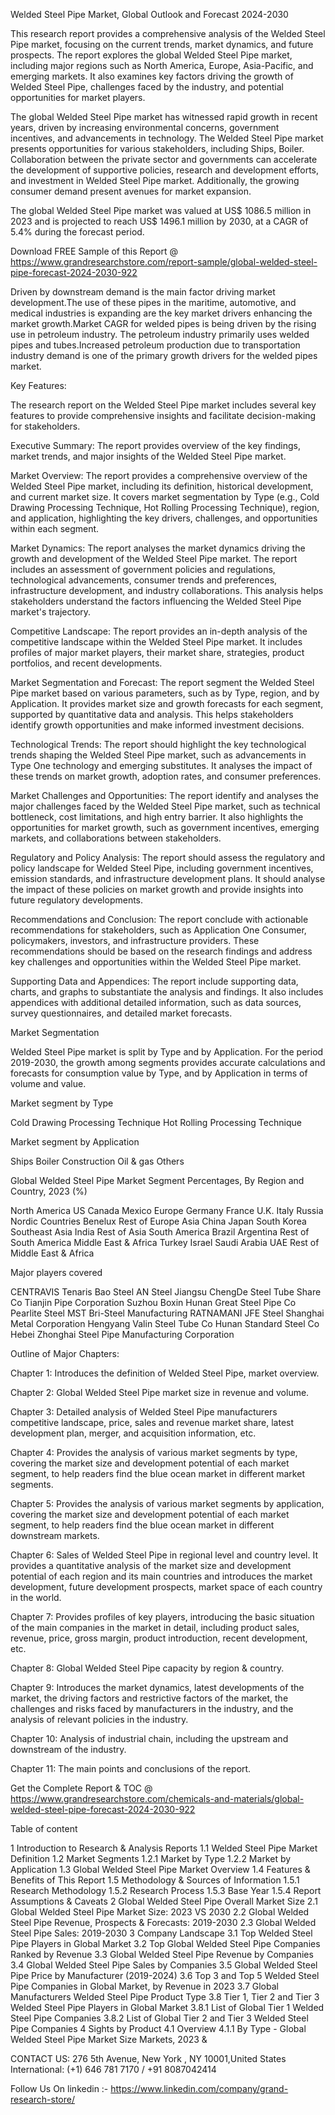 Welded Steel Pipe Market, Global Outlook and Forecast 2024-2030

This research report provides a comprehensive analysis of the Welded Steel Pipe market, focusing on the current trends, market dynamics, and future prospects. The report explores the global Welded Steel Pipe market, including major regions such as North America, Europe, Asia-Pacific, and emerging markets. It also examines key factors driving the growth of Welded Steel Pipe, challenges faced by the industry, and potential opportunities for market players.

The global Welded Steel Pipe market has witnessed rapid growth in recent years, driven by increasing environmental concerns, government incentives, and advancements in technology. The Welded Steel Pipe market presents opportunities for various stakeholders, including Ships, Boiler. Collaboration between the private sector and governments can accelerate the development of supportive policies, research and development efforts, and investment in Welded Steel Pipe market. Additionally, the growing consumer demand present avenues for market expansion.

The global Welded Steel Pipe market was valued at US$ 1086.5 million in 2023 and is projected to reach US$ 1496.1 million by 2030, at a CAGR of 5.4% during the forecast period.

Download FREE Sample of this Report @ https://www.grandresearchstore.com/report-sample/global-welded-steel-pipe-forecast-2024-2030-922


Driven by downstream demand is the main factor driving market development.The use of these pipes in the maritime, automotive, and medical industries is expanding are the key market drivers enhancing the market growth.Market CAGR for welded pipes is being driven by the rising use in petroleum industry. The petroleum industry primarily uses welded pipes and tubes.Increased petroleum production due to transportation industry demand is one of the primary growth drivers for the welded pipes market.

Key Features:

The research report on the Welded Steel Pipe market includes several key features to provide comprehensive insights and facilitate decision-making for stakeholders.

Executive Summary: The report provides overview of the key findings, market trends, and major insights of the Welded Steel Pipe market.

Market Overview: The report provides a comprehensive overview of the Welded Steel Pipe market, including its definition, historical development, and current market size. It covers market segmentation by Type (e.g., Cold Drawing Processing Technique, Hot Rolling Processing Technique), region, and application, highlighting the key drivers, challenges, and opportunities within each segment.

Market Dynamics: The report analyses the market dynamics driving the growth and development of the Welded Steel Pipe market. The report includes an assessment of government policies and regulations, technological advancements, consumer trends and preferences, infrastructure development, and industry collaborations. This analysis helps stakeholders understand the factors influencing the Welded Steel Pipe market's trajectory.

Competitive Landscape: The report provides an in-depth analysis of the competitive landscape within the Welded Steel Pipe market. It includes profiles of major market players, their market share, strategies, product portfolios, and recent developments.

Market Segmentation and Forecast: The report segment the Welded Steel Pipe market based on various parameters, such as by Type, region, and by Application. It provides market size and growth forecasts for each segment, supported by quantitative data and analysis. This helps stakeholders identify growth opportunities and make informed investment decisions.

Technological Trends: The report should highlight the key technological trends shaping the Welded Steel Pipe market, such as advancements in Type One technology and emerging substitutes. It analyses the impact of these trends on market growth, adoption rates, and consumer preferences.

Market Challenges and Opportunities: The report identify and analyses the major challenges faced by the Welded Steel Pipe market, such as technical bottleneck, cost limitations, and high entry barrier. It also highlights the opportunities for market growth, such as government incentives, emerging markets, and collaborations between stakeholders.

Regulatory and Policy Analysis: The report should assess the regulatory and policy landscape for Welded Steel Pipe, including government incentives, emission standards, and infrastructure development plans. It should analyse the impact of these policies on market growth and provide insights into future regulatory developments.

Recommendations and Conclusion: The report conclude with actionable recommendations for stakeholders, such as Application One Consumer, policymakers, investors, and infrastructure providers. These recommendations should be based on the research findings and address key challenges and opportunities within the Welded Steel Pipe market.

Supporting Data and Appendices: The report include supporting data, charts, and graphs to substantiate the analysis and findings. It also includes appendices with additional detailed information, such as data sources, survey questionnaires, and detailed market forecasts.

Market Segmentation

Welded Steel Pipe market is split by Type and by Application. For the period 2019-2030, the growth among segments provides accurate calculations and forecasts for consumption value by Type, and by Application in terms of volume and value.

Market segment by Type



Cold Drawing Processing Technique
Hot Rolling Processing Technique


Market segment by Application



Ships
Boiler
Construction
Oil & gas
Others


Global Welded Steel Pipe Market Segment Percentages, By Region and Country, 2023 (%)



North America
US
Canada
Mexico
Europe
Germany
France
U.K.
Italy
Russia
Nordic Countries
Benelux
Rest of Europe
Asia
China
Japan
South Korea
Southeast Asia
India
Rest of Asia
South America
Brazil
Argentina
Rest of South America
Middle East & Africa
Turkey
Israel
Saudi Arabia
UAE
Rest of Middle East & Africa


Major players covered



CENTRAVIS
Tenaris
Bao Steel
AN Steel
Jiangsu ChengDe Steel Tube Share Co
Tianjin Pipe Corporation
Suzhou Boxin
Hunan Great Steel Pipe Co
Pearlite Steel
MST
Bri-Steel Manufacturing
RATNAMANI
JFE Steel
Shanghai Metal Corporation
Hengyang Valin Steel Tube Co
Hunan Standard Steel Co
Hebei Zhonghai Steel Pipe Manufacturing Corporation


Outline of Major Chapters:

Chapter 1: Introduces the definition of Welded Steel Pipe, market overview.

Chapter 2: Global Welded Steel Pipe market size in revenue and volume.

Chapter 3: Detailed analysis of Welded Steel Pipe manufacturers competitive landscape, price, sales and revenue market share, latest development plan, merger, and acquisition information, etc.

Chapter 4: Provides the analysis of various market segments by type, covering the market size and development potential of each market segment, to help readers find the blue ocean market in different market segments.

Chapter 5: Provides the analysis of various market segments by application, covering the market size and development potential of each market segment, to help readers find the blue ocean market in different downstream markets.

Chapter 6: Sales of Welded Steel Pipe in regional level and country level. It provides a quantitative analysis of the market size and development potential of each region and its main countries and introduces the market development, future development prospects, market space of each country in the world.

Chapter 7: Provides profiles of key players, introducing the basic situation of the main companies in the market in detail, including product sales, revenue, price, gross margin, product introduction, recent development, etc.

Chapter 8: Global Welded Steel Pipe capacity by region & country.

Chapter 9: Introduces the market dynamics, latest developments of the market, the driving factors and restrictive factors of the market, the challenges and risks faced by manufacturers in the industry, and the analysis of relevant policies in the industry.

Chapter 10: Analysis of industrial chain, including the upstream and downstream of the industry.

Chapter 11: The main points and conclusions of the report.

Get the Complete Report & TOC @ https://www.grandresearchstore.com/chemicals-and-materials/global-welded-steel-pipe-forecast-2024-2030-922

Table of content

1 Introduction to Research & Analysis Reports
1.1 Welded Steel Pipe Market Definition
1.2 Market Segments
1.2.1 Market by Type
1.2.2 Market by Application
1.3 Global Welded Steel Pipe Market Overview
1.4 Features & Benefits of This Report
1.5 Methodology & Sources of Information
1.5.1 Research Methodology
1.5.2 Research Process
1.5.3 Base Year
1.5.4 Report Assumptions & Caveats
2 Global Welded Steel Pipe Overall Market Size
2.1 Global Welded Steel Pipe Market Size: 2023 VS 2030
2.2 Global Welded Steel Pipe Revenue, Prospects & Forecasts: 2019-2030
2.3 Global Welded Steel Pipe Sales: 2019-2030
3 Company Landscape
3.1 Top Welded Steel Pipe Players in Global Market
3.2 Top Global Welded Steel Pipe Companies Ranked by Revenue
3.3 Global Welded Steel Pipe Revenue by Companies
3.4 Global Welded Steel Pipe Sales by Companies
3.5 Global Welded Steel Pipe Price by Manufacturer (2019-2024)
3.6 Top 3 and Top 5 Welded Steel Pipe Companies in Global Market, by Revenue in 2023
3.7 Global Manufacturers Welded Steel Pipe Product Type
3.8 Tier 1, Tier 2 and Tier 3 Welded Steel Pipe Players in Global Market
3.8.1 List of Global Tier 1 Welded Steel Pipe Companies
3.8.2 List of Global Tier 2 and Tier 3 Welded Steel Pipe Companies
4 Sights by Product
4.1 Overview
4.1.1 By Type - Global Welded Steel Pipe Market Size Markets, 2023 &

CONTACT US:
276 5th Avenue, New York , NY 10001,United States
International: (+1) 646 781 7170 / +91 8087042414

Follow Us On linkedin :- https://www.linkedin.com/company/grand-research-store/
 
